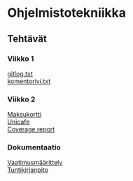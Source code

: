 # Ohjelmistotekniikka
## Tehtävät
### Viikko 1
[gitlog.txt](https://github.com/vaisajuh/ot-harjoitustyo/blob/master/laskarit/viikko1/gitlog.txt) <br>
[komentorivi.txt](https://github.com/vaisajuh/ot-harjoitustyo/blob/master/laskarit/viikko1/komentorivi.txt)
### Viikko 2
[Maksukortti](https://github.com/vaisajuh/ot-harjoitustyo/tree/master/laskarit/viikko2/maksukortti) <br>
[Unicafe](https://github.com/vaisajuh/ot-harjoitustyo/tree/master/laskarit/viikko2/unicafe) <br>
[Coverage report](https://github.com/vaisajuh/ot-harjoitustyo/blob/master/laskarit/viikko2/Coverage_report.png)
### Dokumentaatio
[Vaatimusmäärittely](https://github.com/vaisajuh/ot-harjoitustyo/blob/master/dokumentaatio/vaatimusmaarittely.md) <br>
[Tuntikirjanpito](https://github.com/vaisajuh/ot-harjoitustyo/blob/master/dokumentaatio/tuntikirjanpito.md)
